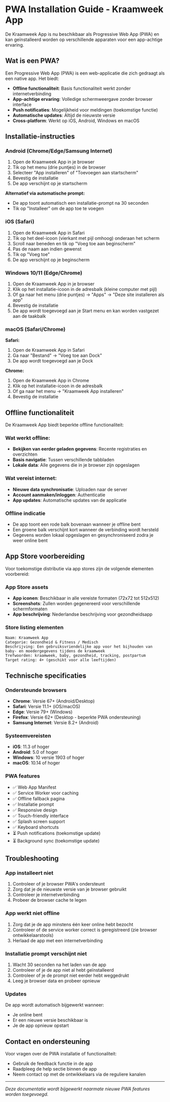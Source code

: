 # PWA Installation Guide - Kraamweek App

De Kraamweek App is nu beschikbaar als Progressive Web App (PWA) en kan geïnstalleerd worden op verschillende apparaten voor een app-achtige ervaring.

## Wat is een PWA?

Een Progressive Web App (PWA) is een web-applicatie die zich gedraagt als een native app. Het biedt:

- **Offline functionaliteit**: Basis functionaliteit werkt zonder internetverbinding
- **App-achtige ervaring**: Volledige schermweergave zonder browser interface
- **Push notificaties**: Mogelijkheid voor meldingen (toekomstige functie)
- **Automatische updates**: Altijd de nieuwste versie
- **Cross-platform**: Werkt op iOS, Android, Windows en macOS

## Installatie-instructies

### Android (Chrome/Edge/Samsung Internet)

1. Open de Kraamweek App in je browser
2. Tik op het menu (drie puntjes) in de browser
3. Selecteer "App installeren" of "Toevoegen aan startscherm"
4. Bevestig de installatie
5. De app verschijnt op je startscherm

**Alternatief via automatische prompt:**
- De app toont automatisch een installatie-prompt na 30 seconden
- Tik op "Installeer" om de app toe te voegen

### iOS (Safari)

1. Open de Kraamweek App in Safari
2. Tik op het deel-icoon (vierkant met pijl omhoog) onderaan het scherm
3. Scroll naar beneden en tik op "Voeg toe aan beginscherm"
4. Pas de naam aan indien gewenst
5. Tik op "Voeg toe"
6. De app verschijnt op je beginscherm

### Windows 10/11 (Edge/Chrome)

1. Open de Kraamweek App in je browser
2. Klik op het installatie-icoon in de adresbalk (kleine computer met pijl)
3. Of ga naar het menu (drie puntjes) → "Apps" → "Deze site installeren als app"
4. Bevestig de installatie
5. De app wordt toegevoegd aan je Start menu en kan worden vastgezet aan de taakbalk

### macOS (Safari/Chrome)

**Safari:**
1. Open de Kraamweek App in Safari
2. Ga naar "Bestand" → "Voeg toe aan Dock"
3. De app wordt toegevoegd aan je Dock

**Chrome:**
1. Open de Kraamweek App in Chrome
2. Klik op het installatie-icoon in de adresbalk
3. Of ga naar het menu → "Kraamweek App installeren"
4. Bevestig de installatie

## Offline functionaliteit

De Kraamweek App biedt beperkte offline functionaliteit:

### Wat werkt offline:
- **Bekijken van eerder geladen gegevens**: Recente registraties en overzichten
- **Basis navigatie**: Tussen verschillende tabbladen
- **Lokale data**: Alle gegevens die in je browser zijn opgeslagen

### Wat vereist internet:
- **Nieuwe data synchronisatie**: Uploaden naar de server
- **Account aanmaken/inloggen**: Authenticatie
- **App updates**: Automatische updates van de applicatie

### Offline indicatie
- De app toont een rode balk bovenaan wanneer je offline bent
- Een groene balk verschijnt kort wanneer de verbinding wordt hersteld
- Gegevens worden lokaal opgeslagen en gesynchroniseerd zodra je weer online bent

## App Store voorbereiding

Voor toekomstige distributie via app stores zijn de volgende elementen voorbereid:

### App Store assets
- **App iconen**: Beschikbaar in alle vereiste formaten (72x72 tot 512x512)
- **Screenshots**: Zullen worden gegenereerd voor verschillende schermformaten
- **App beschrijving**: Nederlandse beschrijving voor gezondheidsapp

### Store listing elementen
```
Naam: Kraamweek App
Categorie: Gezondheid & Fitness / Medisch
Beschrijving: Een gebruiksvriendelijke app voor het bijhouden van baby- en moedergegevens tijdens de kraamweek
Trefwoorden: kraamweek, baby, gezondheid, tracking, postpartum
Target rating: 4+ (geschikt voor alle leeftijden)
```

## Technische specificaties

### Ondersteunde browsers
- **Chrome**: Versie 67+ (Android/Desktop)
- **Safari**: Versie 11.1+ (iOS/macOS)
- **Edge**: Versie 79+ (Windows)
- **Firefox**: Versie 62+ (Desktop - beperkte PWA ondersteuning)
- **Samsung Internet**: Versie 8.2+ (Android)

### Systeemvereisten
- **iOS**: 11.3 of hoger
- **Android**: 5.0 of hoger
- **Windows**: 10 versie 1903 of hoger
- **macOS**: 10.14 of hoger

### PWA features
- ✅ Web App Manifest
- ✅ Service Worker voor caching
- ✅ Offline fallback pagina
- ✅ Installatie prompt
- ✅ Responsive design
- ✅ Touch-friendly interface
- ✅ Splash screen support
- ✅ Keyboard shortcuts
- ⏳ Push notifications (toekomstige update)
- ⏳ Background sync (toekomstige update)

## Troubleshooting

### App installeert niet
1. Controleer of je browser PWA's ondersteunt
2. Zorg dat je de nieuwste versie van je browser gebruikt
3. Controleer je internetverbinding
4. Probeer de browser cache te legen

### App werkt niet offline
1. Zorg dat je de app minstens één keer online hebt bezocht
2. Controleer of de service worker correct is geregistreerd (zie browser ontwikkelaarstools)
3. Herlaad de app met een internetverbinding

### Installatie prompt verschijnt niet
1. Wacht 30 seconden na het laden van de app
2. Controleer of je de app niet al hebt geïnstalleerd
3. Controleer of je de prompt niet eerder hebt weggedrukt
4. Leeg je browser data en probeer opnieuw

### Updates
De app wordt automatisch bijgewerkt wanneer:
- Je online bent
- Er een nieuwe versie beschikbaar is
- Je de app opnieuw opstart

## Contact en ondersteuning

Voor vragen over de PWA installatie of functionaliteit:
- Gebruik de feedback functie in de app
- Raadpleeg de help sectie binnen de app
- Neem contact op met de ontwikkelaars via de reguliere kanalen

---

*Deze documentatie wordt bijgewerkt naarmate nieuwe PWA features worden toegevoegd.*